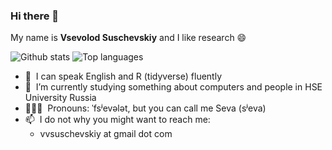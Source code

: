 ### Hi there 👋

My name is **Vsevolod Suschevskiy** and I like research 😄

![Github stats](https://github-readme-stats.vercel.app/api?username=vvseva)
![Top languages](https://github-readme-stats.vercel.app/api/top-langs/?username=vvseva&hide=html,JavaScript,SCSS,Less,shell,CSS,Sass&theme=prussian&show_icons=true&langs_count=10)

* 💬 &nbsp;I can speak English and R (tidyverse) fluently
* 🔭 &nbsp;I’m currently studying something about computers and people in HSE University Russia
* 👩🏻‍💻 &nbsp;Pronouns: ˈfsʲevələt, but you can call me Seva (sʲeva)
* 📫 &nbsp;I do not why you might want to reach me: 
  * vvsuschevskiy at gmail dot com
